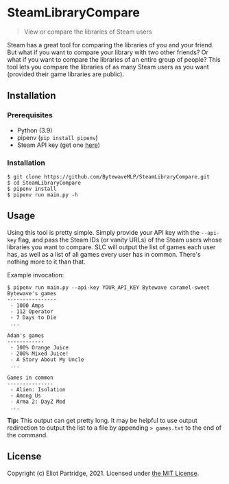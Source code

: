 # SteamLibraryCompare

> View or compare the libraries of Steam users

Steam has a great tool for comparing the libraries of you and your friend. But what if you want to compare your library with two other friends? Or what if you want to compare the libraries of an entire group of people? This tool lets you compare the libraries of as many Steam users as you want (provided their game libraries are public).

## Installation

### Prerequisites

- Python (3.9)
- pipenv (`pip install pipenv`)
- Steam API key (get one [here](https://steamcommunity.com/dev/apikey))

### Installation

```shell
$ git clone https://github.com/BytewaveMLP/SteamLibraryCompare.git
$ cd SteamLibraryCompare
$ pipenv install
$ pipenv run main.py -h
```

## Usage

Using this tool is pretty simple. Simply provide your API key with the `--api-key` flag, and pass the Steam IDs (or vanity URLs) of the Steam users whose libraries you want to compare. SLC will output the list of games each user has, as well as a list of all games every user has in common. There's nothing more to it than that.

Example invocation:

```shell
$ pipenv run main.py --api-key YOUR_API_KEY Bytewave caramel-sweet
Bytewave's games
----------------
 - 1000 Amps
 - 112 Operator
 - 7 Days to Die
 ...

Adam's games
------------
 - 100% Orange Juice
 - 200% Mixed Juice!
 - A Story About My Uncle
 ...

Games in common
---------------
 - Alien: Isolation
 - Among Us
 - Arma 2: DayZ Mod
 ...
```

**Tip:** This output can get pretty long. It may be helpful to use output redirection to output the list to a file by appending `> games.txt` to the end of the command.

## License

Copyright (c) Eliot Partridge, 2021. Licensed under [the MIT License](/LICENSE).
